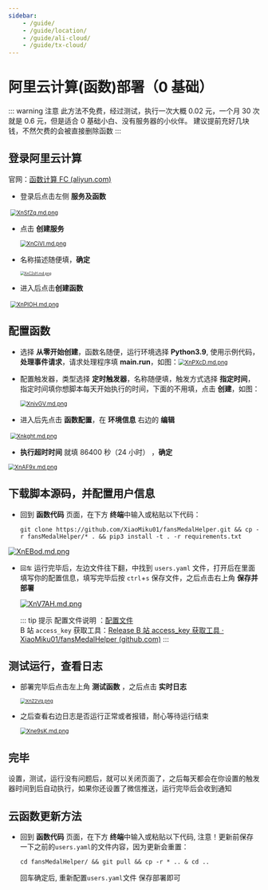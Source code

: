 ```yaml
---
sidebar:
    - /guide/
    - /guide/location/
    - /guide/ali-cloud/
    - /guide/tx-cloud/
---
```


# 阿里云计算(函数)部署（0 基础）

::: warning 注意
此方法不免费，经过测试，执行一次大概 0.02 元，一个月 30 次就是 0.6 元，但是适合 0 基础小白、没有服务器的小伙伴。
建议提前充好几块钱，不然欠费的会被直接删除函数
:::

## 登录阿里云计算

官网：[函数计算 FC (aliyun.com)](https://fcnext.console.aliyun.com/overview)

-   登录后点击左侧 **服务及函数**

​ [<img src="https://s1.ax1x.com/2022/05/27/XnSfZq.md.png" alt="XnSfZq.md.png" style="zoom:80%;" />]()

-   点击 **创建服务**

    [<img src="https://s1.ax1x.com/2022/05/27/XnCiVI.md.png" alt="XnCiVI.md.png" style="zoom: 80%;" />]()

-   名称描述随便填，**确定**

    [<img src="https://s1.ax1x.com/2022/05/27/XnC2sH.md.png" alt="XnC2sH.md.png" style="zoom:50%;" />]()

-   进入后点击**创建函数**

​ [<img src="https://s1.ax1x.com/2022/05/27/XnPlOH.md.png" alt="XnPlOH.md.png" style="zoom:80%;" />]()

## 配置函数

-   选择 **从零开始创建**，函数名随便，运行环境选择 **Python3.9**, 使用示例代码，**处理事件请求**，请求处理程序填 **main.run**，如图：[<img src="https://s1.ax1x.com/2022/05/27/XnPXcD.md.png" alt="XnPXcD.md.png" style="zoom:80%;" />](https://imgtu.com/i/XnPXcD)

-   配置触发器，类型选择 **定时触发器**，名称随便填，触发方式选择 **指定时间**，指定时间填你想脚本每天开始执行的时间，下面的不用填，点击 **创建**，如图：

    [<img src="https://s1.ax1x.com/2022/05/27/XnivGV.md.png" alt="XnivGV.md.png" style="zoom:80%;" />]()

-   进入后先点击 **函数配置**，在 **环境信息** 右边的 **编辑**

​ [<img src="https://s1.ax1x.com/2022/05/27/Xnkght.md.png" alt="Xnkght.md.png" style="zoom:80%;" />]()

-   **执行超时时间** 就填 86400 秒（24 小时） ，**确定**

[<img src="https://s1.ax1x.com/2022/05/27/XnAF9x.md.png" alt="XnAF9x.md.png" style="zoom:80%;" />]()

## 下载脚本源码，并配置用户信息

-   回到 **函数代码** 页面，在下方 **终端**中输入或粘贴以下代码：

    ```shell
    git clone https://github.com/XiaoMiku01/fansMedalHelper.git && cp -r fansMedalHelper/* . && pip3 install -t . -r requirements.txt
    ```

[![XnEBod.md.png](https://s1.ax1x.com/2022/05/27/XnEBod.md.png)]()

-   `回车` 运行完毕后，左边文件往下翻，中找到 `users.yaml` 文件，打开后在里面填写你的配置信息，填写完毕后按 `ctrl`+`s` 保存文件，之后点击右上角 **保存并部署**

    [![XnV7AH.md.png](https://s1.ax1x.com/2022/05/27/XnV7AH.md.png)]()

    ::: tip 提示
    配置文件说明 ：[配置文件](./#配置文件说明)  
    B 站 `access_key` 获取工具：[Release B 站 access_key 获取工具 · XiaoMiku01/fansMedalHelper (github.com)](https://github.com/XiaoMiku01/fansMedalHelper/releases/tag/logintool)
    :::

## 测试运行，查看日志

-   部署完毕后点击左上角 **测试函数** ，之后点击 **实时日志**

    [<img src="https://s1.ax1x.com/2022/05/27/XnZ2Vg.png" alt="XnZ2Vg.png" style="zoom:67%;" />]()

-   之后查看右边日志是否运行正常或者报错，耐心等待运行结束

    [<img src="https://s1.ax1x.com/2022/05/27/Xne9sK.md.png" alt="Xne9sK.md.png" style="zoom:80%;" />]()

## 完毕

设置，测试，运行没有问题后，就可以关闭页面了，之后每天都会在你设置的触发器时间到后自动执行，如果你还设置了微信推送，运行完毕后会收到通知

## 云函数更新方法

-   回到 **函数代码** 页面，在下方 **终端**中输入或粘贴以下代码, 注意！更新前保存一下之前的`users.yaml`的文件内容，因为更新会重置：
    ```shell
    cd fansMedalHelper/ && git pull && cp -r * .. & cd ..
    ```
    回车确定后, 重新配置`users.yaml`文件 保存部署即可
